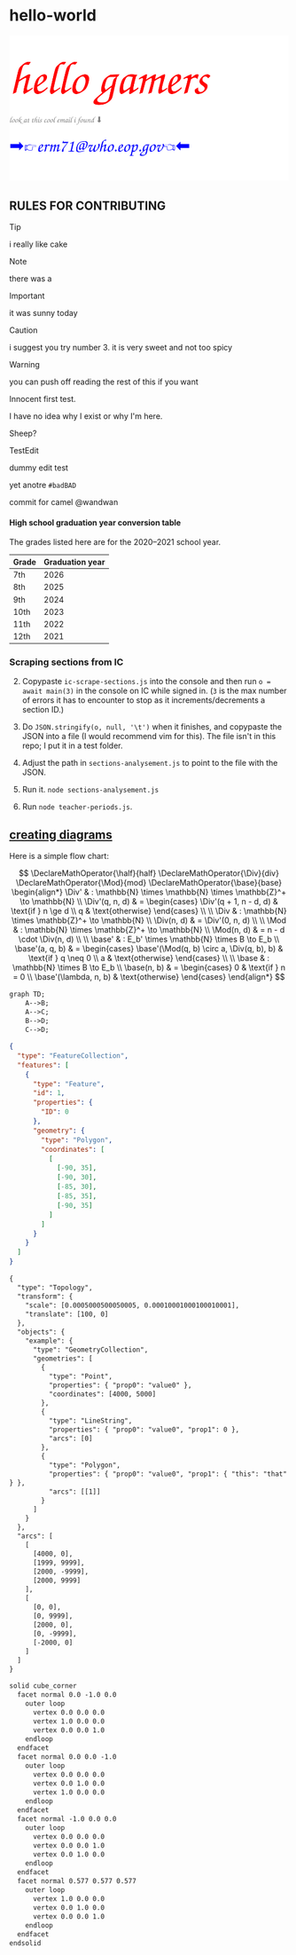 # hello-world

![imao](./test/hello-gamers.svg)

## RULES FOR CONTRIBUTING

> [!TIP]
> i really like  cake

> [!NOTE]
> there was a

> [!IMPORTANT]
> it was sunny today

> [!CAUTION]
> i suggest you try number 3. it is very sweet and not too spicy

> [!WARNING]
> you can push off reading the rest of this if you want

Innocent first test.

I have no idea why I exist or why I'm here.

Sheep?

TestEdit

dummy edit test

yet anotre `#badBAD`

commit for camel @wandwan

#### High school graduation year conversion table

The grades listed here are for the 2020–2021 school year.

| Grade | Graduation year |
| ----- | --------------- |
| 7th   | 2026            |
| 8th   | 2025            |
| 9th   | 2024            |
| 10th  | 2023            |
| 11th  | 2022            |
| 12th  | 2021            |

### Scraping sections from IC

2. Copypaste `ic-scrape-sections.js` into the console and then run `o = await main(3)` in the console on IC while signed in. (`3` is the max number of errors it has to encounter to stop as it increments/decrements a section ID.)

3. Do `JSON.stringify(o, null, '\t')` when it finishes, and copypaste the JSON into a file (I would recommend vim for this). The file isn't in this repo; I put it in a test folder.

4. Adjust the path in `sections-analysement.js` to point to the file with the JSON.

5. Run it. `node sections-analysement.js`

6. Run `node teacher-periods.js`.

## [creating diagrams](https://docs.github.com/en/get-started/writing-on-github/working-with-advanced-formatting/creating-diagrams)

Here is a simple flow chart:

$$
\DeclareMathOperator{\half}{half}
\DeclareMathOperator{\Div}{div}
\DeclareMathOperator{\Mod}{mod}
\DeclareMathOperator{\base}{base}
\begin{align*}
  \Div'          & : \mathbb{N} \times \mathbb{N} \times \mathbb{Z}^+ \to \mathbb{N}    \\
  \Div'(q, n, d) & = \begin{cases}
                       \Div'(q + 1, n - d, d) & \text{if } n \ge d \\
                       q                      & \text{otherwise}
                     \end{cases} \\
  \\
  \Div           & : \mathbb{N} \times \mathbb{Z}^+ \to
  \mathbb{N}                                                           \\
  \Div(n, d)     & = \Div'(0, n, d) \\
  \\
  \Mod       & : \mathbb{N} \times \mathbb{Z}^+ \to
  \mathbb{N}                                   \\
  \Mod(n, d) & = n - d \cdot \Div(n, d) \\
  \\
  \base'          & : E_b' \times \mathbb{N} \times B \to E_b           \\
  \base'(a, q, b) & = \begin{cases}
                        \base'(\Mod(q, b) \circ a, \Div(q, b), b) &
                        \text{if } q \neq 0                         \\
                        a                                         &
                        \text{otherwise}
                      \end{cases} \\
  \\
  \base           & : \mathbb{N} \times B \to E_b                       \\
  \base(n, b)     & = \begin{cases}
                        0                     & \text{if } n = 0 \\
                        \base'(\lambda, n, b) & \text{otherwise}
                      \end{cases}
\end{align*}
$$

```mermaid
graph TD;
    A-->B;
    A-->C;
    B-->D;
    C-->D;
```

```geojson
{
  "type": "FeatureCollection",
  "features": [
    {
      "type": "Feature",
      "id": 1,
      "properties": {
        "ID": 0
      },
      "geometry": {
        "type": "Polygon",
        "coordinates": [
          [
            [-90, 35],
            [-90, 30],
            [-85, 30],
            [-85, 35],
            [-90, 35]
          ]
        ]
      }
    }
  ]
}
```

```topojson
{
  "type": "Topology",
  "transform": {
    "scale": [0.0005000500050005, 0.00010001000100010001],
    "translate": [100, 0]
  },
  "objects": {
    "example": {
      "type": "GeometryCollection",
      "geometries": [
        {
          "type": "Point",
          "properties": { "prop0": "value0" },
          "coordinates": [4000, 5000]
        },
        {
          "type": "LineString",
          "properties": { "prop0": "value0", "prop1": 0 },
          "arcs": [0]
        },
        {
          "type": "Polygon",
          "properties": { "prop0": "value0", "prop1": { "this": "that" } },
          "arcs": [[1]]
        }
      ]
    }
  },
  "arcs": [
    [
      [4000, 0],
      [1999, 9999],
      [2000, -9999],
      [2000, 9999]
    ],
    [
      [0, 0],
      [0, 9999],
      [2000, 0],
      [0, -9999],
      [-2000, 0]
    ]
  ]
}
```

```stl
solid cube_corner
  facet normal 0.0 -1.0 0.0
    outer loop
      vertex 0.0 0.0 0.0
      vertex 1.0 0.0 0.0
      vertex 0.0 0.0 1.0
    endloop
  endfacet
  facet normal 0.0 0.0 -1.0
    outer loop
      vertex 0.0 0.0 0.0
      vertex 0.0 1.0 0.0
      vertex 1.0 0.0 0.0
    endloop
  endfacet
  facet normal -1.0 0.0 0.0
    outer loop
      vertex 0.0 0.0 0.0
      vertex 0.0 0.0 1.0
      vertex 0.0 1.0 0.0
    endloop
  endfacet
  facet normal 0.577 0.577 0.577
    outer loop
      vertex 1.0 0.0 0.0
      vertex 0.0 1.0 0.0
      vertex 0.0 0.0 1.0
    endloop
  endfacet
endsolid
```
